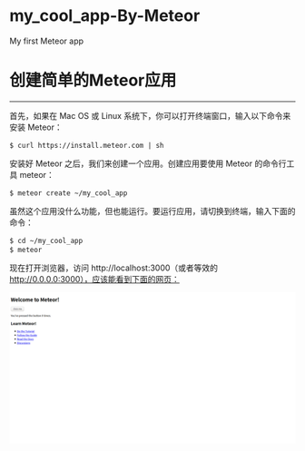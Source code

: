 # my_cool_app-By-Meteor
My first Meteor app

# 创建简单的Meteor应用

------

首先，如果在 Mac OS 或 Linux 系统下，你可以打开终端窗口，输入以下命令来安装 Meteor：


    $ curl https://install.meteor.com | sh
    
安装好 Meteor 之后，我们来创建一个应用。创建应用要使用 Meteor 的命令行工具 meteor：

    $ meteor create ~/my_cool_app

虽然这个应用没什么功能，但也能运行。要运行应用，请切换到终端，输入下面的命令：

    $ cd ~/my_cool_app
    $ meteor
现在打开浏览器，访问 http://localhost:3000（或者等效的 http://0.0.0.0:3000），应该能看到下面的网页：

![alt text](https://github.com/linmufeng/my_cool_app-By-Meteor/blob/master/my_cool_app.png "运行网页页面")
